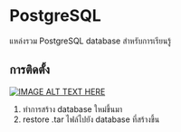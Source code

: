 # PostgreSQL
แหล่งรวม PostgreSQL database สำหรับการเรียนรู้

## การติดตั้ง
[![IMAGE ALT TEXT HERE](https://img.youtube.com/vi/5kh9zaQ9o60/0.jpg)](https://www.youtube.com/watch?v=5kh9zaQ9o60)
1. ทำการสร้าง database ใหม่ขึ้นมา
1. restore .tar ไฟล์ไปยัง database ที่สร้างขึ้น
